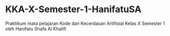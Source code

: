 # KKA-X-Semester-1-HanifatuSA
Praktikum mata pelajaran Kode dan Kecerdasan Artifisial Kelas X Semester 1 oleh Hanifatu Shafa Al Khalifi
